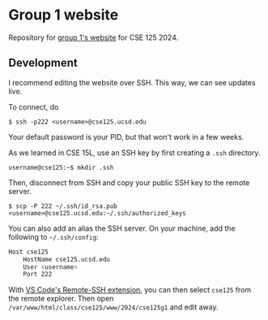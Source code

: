 # Group 1 website

Repository for [group 1's website](https://cse125.ucsd.edu/2024/cse125g1/) for CSE 125 2024.

## Development

I recommend editing the website over SSH. This way, we can see updates live.

To connect, do

```shell
$ ssh -p222 <username>@cse125.ucsd.edu
```

Your default password is your PID, but that won't work in a few weeks.

As we learned in CSE 15L, use an SSH key by first creating a `.ssh` directory.

```shell
username@cse125:~$ mkdir .ssh
```

Then, disconnect from SSH and copy your public SSH key to the remote server.

```shell
$ scp -P 222 ~/.ssh/id_rsa.pub <username>@cse125.ucsd.edu:~/.ssh/authorized_keys
```

You can also add an alias the SSH server. On your machine, add the following to `~/.ssh/config`:

```sh
Host cse125
    HostName cse125.ucsd.edu
    User <username>
    Port 222
```

With [VS Code's Remote-SSH extension](https://marketplace.visualstudio.com/items?itemName=ms-vscode-remote.remote-ssh), you can then select `cse125` from the remote explorer. Then open `/var/www/html/class/cse125/www/2024/cse125g1` and edit away.
